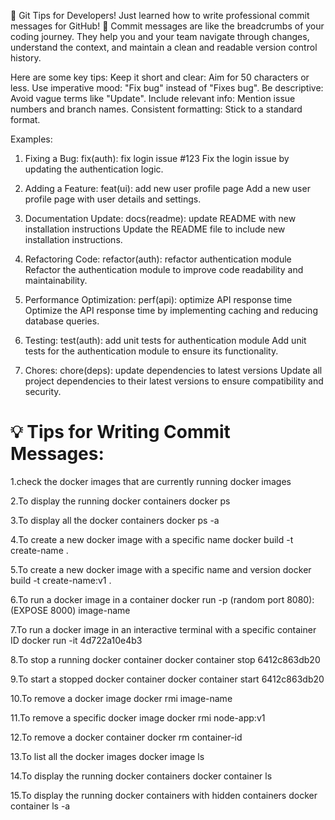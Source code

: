 🚀 Git Tips for Developers!
Just learned how to write professional commit messages for GitHub! 📝
Commit messages are like the breadcrumbs of your coding journey. They help you and your team navigate through changes, understand the context, and maintain a clean and readable version control history.

Here are some key tips:
Keep it short and clear: Aim for 50 characters or less.
Use imperative mood: "Fix bug" instead of "Fixes bug".
Be descriptive: Avoid vague terms like "Update".
Include relevant info: Mention issue numbers and branch names.
Consistent formatting: Stick to a standard format.

Examples:

1. Fixing a Bug:
   fix(auth): fix login issue #123
   Fix the login issue by updating the authentication logic.

2. Adding a Feature:
   feat(ui): add new user profile page
   Add a new user profile page with user details and settings.

3. Documentation Update:
   docs(readme): update README with new installation instructions
   Update the README file to include new installation instructions.

4. Refactoring Code:
   refactor(auth): refactor authentication module
   Refactor the authentication module to improve code readability and maintainability.

5. Performance Optimization:
   perf(api): optimize API response time
   Optimize the API response time by implementing caching and reducing database queries.

6. Testing:
   test(auth): add unit tests for authentication module
   Add unit tests for the authentication module to ensure its functionality.

7. Chores:
   chore(deps): update dependencies to latest versions
   Update all project dependencies to their latest versions to ensure compatibility and security.

# 💡 Tips for Writing Commit Messages:

1.check the docker images that are currently running
docker images

2.To display the running docker containers
docker ps

3.To display all the docker containers
docker ps -a

4.To create a new docker image with a specific name
docker build -t create-name . 

5.To create a new docker image with a specific name and version
docker build -t create-name:v1 . 

6.To run a docker image in a container
docker run -p (random port 8080):(EXPOSE 8000) image-name

7.To run a docker image in an interactive terminal with a specific container ID
docker run -it 4d722a10e4b3 

8.To stop a running docker container
docker container stop 6412c863db20

9.To start a stopped docker container
docker container start 6412c863db20

10.To remove a docker image
docker rmi image-name

11.To remove a specific docker image
docker rmi node-app:v1

12.To remove a docker container
docker rm container-id 

13.To list all the docker images
docker image ls

14.To display the running docker containers
docker container ls

15.To display the running docker containers with hidden containers
docker container ls -a
